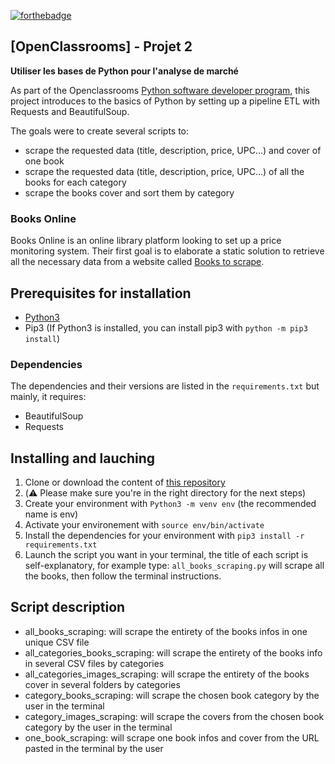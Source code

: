 [![forthebadge](https://forthebadge.com/images/badges/made-with-python.svg)](https://forthebadge.com)

## [OpenClassrooms] - Projet 2

**Utiliser les bases de Python pour l'analyse de marché**

As part of the Openclassrooms [Python software developer program](https://openclassrooms.com/fr/paths/518-developpeur-dapplication-python), this project introduces to the basics of Python by setting up a pipeline ETL with Requests and BeautifulSoup.

The goals were to create several scripts to:

- scrape the requested data (title, description, price, UPC...) and cover of one book
- scrape the requested data (title, description, price, UPC...) of all the books for each category
- scrape the books cover and sort them by category

### Books Online

Books Online is an online library platform looking to set up a price monitoring system. Their first goal is to elaborate a static solution to retrieve all the necessary data from a website called [Books to scrape](http://books.toscrape.com).

## Prerequisites for installation

- [Python3](https://www.python.org/downloads/)
- Pip3 (If Python3 is installed, you can install pip3 with `python -m pip3 install`)

### Dependencies

The dependencies and their versions are listed in the `requirements.txt` but mainly, it requires:

- BeautifulSoup
- Requests

## Installing and lauching

1. Clone or download the content of [this repository](https://github.com/Mimi1706/HanNguyen_2_181222)
2. (⚠️ Please make sure you're in the right directory for the next steps)
3. Create your environment with `Python3 -m venv env` (the recommended name is env)
4. Activate your environement with `source env/bin/activate`
5. Install the dependencies for your environment with `pip3 install -r requirements.txt`
6. Launch the script you want in your terminal, the title of each script is self-explanatory, for example type: `all_books_scraping.py` will scrape all the books, then follow the terminal instructions.

## Script description

- all_books_scraping: will scrape the entirety of the books infos in one unique CSV file
- all_categories_books_scraping: will scrape the entirety of the books info in several CSV files by categories
- all_categories_images_scraping: will scrape the entirety of the books cover in several folders by categories
- category_books_scraping: will scrape the chosen book category by the user in the terminal
- category_images_scraping: will scrape the covers from the chosen book category by the user in the terminal
- one_book_scraping: will scrape one book infos and cover from the URL pasted in the terminal by the user
